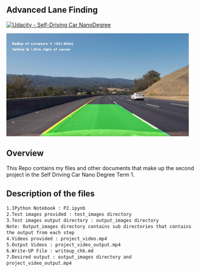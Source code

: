 ## **Advanced Lane Finding**
[![Udacity - Self-Driving Car NanoDegree](https://s3.amazonaws.com/udacity-sdc/github/shield-carnd.svg)](http://www.udacity.com/drive)

<img src="output_images/final_output/test3.jpg" width="480" alt="Combined Image" />



Overview
---

This Repo contains my files and other documents that make up the second project in the Self Driving Car Nano Degree Term 1.


Description of the files
---

    1.IPython Notebook : P2.ipynb    
    2.Test images provided : test_images directory
    3.Test images output directory : output_images directory
    Note: Output_images directory contains sub directories that contains the output from each step
    4.Videos provided : project_video.mp4
    5.Output Videos : project_video_output.mp4
    6.Write-UP File : writeup_chk.md
    7.Desired output : output_images directory and project_video_output.mp4
    